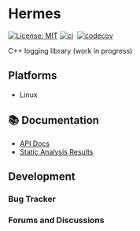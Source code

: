 # Hermes

[![License: MIT](https://img.shields.io/badge/License-MIT-yellow.svg)](LICENSE)
[![ci](https://github.com/onurtuncer1/Hermes/actions/workflows/gcc-release.yml/badge.svg)](https://github.com/onurtuncer1/Hermes/actions/workflows/gcc-release.yml)&nbsp;
[![codecov](https://codecov.io/gh/onurtuncer1/Hermes/branch/main/graph/badge.svg)](https://codecov.io/gh/onurtuncer1/Hermes)

C++ logging library (work in progress)

## Platforms
* Linux

## 📚 Documentation

- [API Docs](https://onurtuncer1.github.io/Hermes/)
- [Static Analysis Results](https://onurtuncer1.github.io/Hermes/static_analysis)

## Development

### Bug Tracker


### Forums and Discussions



